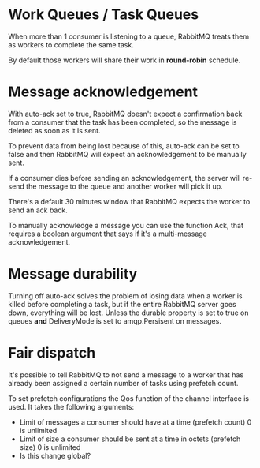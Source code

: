 # Work Queues / Task Queues

When more than 1 consumer is listening to a queue, RabbitMQ treats them as workers to complete the same task.

By default those workers will share their work in **round-robin** schedule.

# Message acknowledgement

With auto-ack set to true, RabbitMQ doesn't expect a confirmation back from a consumer that the task has been completed, so the message is deleted as soon as it is sent.

To prevent data from being lost because of this, auto-ack can be set to false and then RabbitMQ will expect an acknowledgement to be manually sent.

If a consumer dies before sending an acknowledgement, the server will re-send the message to the queue and another worker will pick it up.

There's a default 30 minutes window that RabbitMQ expects the worker to send an ack back. 

To manually acknowledge a message you can use the function Ack, that requires a boolean argument that says if it's a multi-message acknowledgement.

# Message durability

Turning off auto-ack solves the problem of losing data when a worker is killed before completing a task, but if the entire RabbitMQ server goes down, everything will be lost. Unless the durable property is set to true on queues **and** DeliveryMode is set to amqp.Persisent on messages.

# Fair dispatch

It's possible to tell RabbitMQ to not send a message to a worker that has already been assigned a certain number of tasks using prefetch count.

To set prefetch configurations the Qos function of the channel interface is used. It takes the following arguments:
- Limit of messages a consumer should have at a time (prefetch count) 0 is unlimited
- Limit of size a consumer should be sent at a time in octets (prefetch size) 0 is unlimited 
- Is this change global?